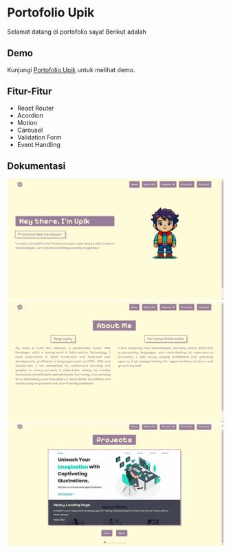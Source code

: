 # Portofolio Upik
Selamat datang di portofolio saya! Berikut adalah 

## Demo
Kunjungi [Portofolio Upik](https://portofolio-upik.vercel.app) untuk melihat demo.

## Fitur-Fitur
- React Router
- Acordion
- Motion 
- Carousel
- Validation Form
- Event Handling

## Dokumentasi
![Home](./src/Doc/home.png)
![About](./src/Doc/about.png)
![Project](./src/Doc/project.png)
